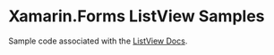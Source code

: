 # Xamarin.Forms ListView Samples

Sample code associated with the [ListView Docs](https://docs.microsoft.com/xamarin/xamarin-forms/user-interface/listview/).
